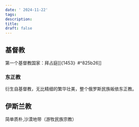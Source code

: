 ```yaml
---
date: ' 2024-11-22'
tags: 
description: 
title: 
draft: false
---
```


## 基督教

第一个基督教国家：拜占庭[[《1453》#^825b26]]

### 东正教

衍生自基督教，无比精细的繁华壮美，整个俄罗斯民族皈依东正教。
## 伊斯兰教

简单质朴,沙漠地带（游牧民族宗教）
